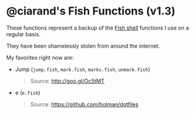 @ciarand's Fish Functions (v1.3)
================================

These functions represent a backup of the [Fish shell](http://fishshell.com/)
functions I use on a regular basis.

They have been shamelessly stolen from around the internet.

My favorites right now are:

* Jump (`jump.fish`, `mark.fish`, `marks.fish`, `unmark.fish`)

  >Source: http://goo.gl/Oc5tMT

* e (`e.fish`)

  >Source: https://github.com/holman/dotfiles
